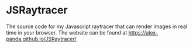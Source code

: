 # JSRaytracer
The source code for my Javascript raytracer that can render images in real time in your browser. The website can be found at https://alex-panda.github.io/JSRaytracer/
